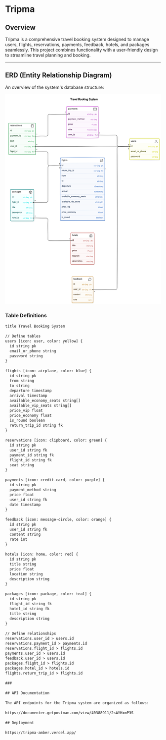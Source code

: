 # Tripma

## Overview
Tripma is a comprehensive travel booking system designed to manage users, flights, reservations, payments, feedback, hotels, and packages seamlessly. This project combines functionality with a user-friendly design to streamline travel planning and booking.

---

## ERD (Entity Relationship Diagram)

An overview of the system's database structure:

![ERD Diagram](./assets/diagram.svg)

### Table Definitions
```plaintext
title Travel Booking System

// Define tables
users [icon: user, color: yellow] {
  id string pk
  email_or_phone string
  password string
}

flights [icon: airplane, color: blue] {
  id string pk
  from string
  to string
  departure timestamp
  arrival timestamp
  available_economy_seats string[]
  available_vip_seats string[]
  price_vip float
  price_economy float
  is_round boolean
  return_trip_id string fk
}

reservations [icon: clipboard, color: green] {
  id string pk
  user_id string fk
  payment_id string fk
  flight_id string fk
  seat string
}

payments [icon: credit-card, color: purple] {
  id string pk
  payment_method string
  price float
  user_id string fk
  date timestamp
}

feedback [icon: message-circle, color: orange] {
  id string pk
  user_id string fk
  content string
  rate int
}

hotels [icon: home, color: red] {
  id string pk
  title string
  price float
  location string
  description string
}

packages [icon: package, color: teal] {
  id string pk
  flight_id string fk
  hotel_id string fk
  title string
  description string
}

// Define relationships
reservations.user_id > users.id
reservations.payment_id > payments.id
reservations.flight_id > flights.id
payments.user_id > users.id
feedback.user_id > users.id
packages.flight_id > flights.id
packages.hotel_id > hotels.id
flights.return_trip_id > flights.id

###

## API Documentation

The API endpoints for the Tripma system are organized as follows:

https://documenter.getpostman.com/view/40388911/2sAYHxmP3S

## Deployment 

https://tripma-amber.vercel.app/